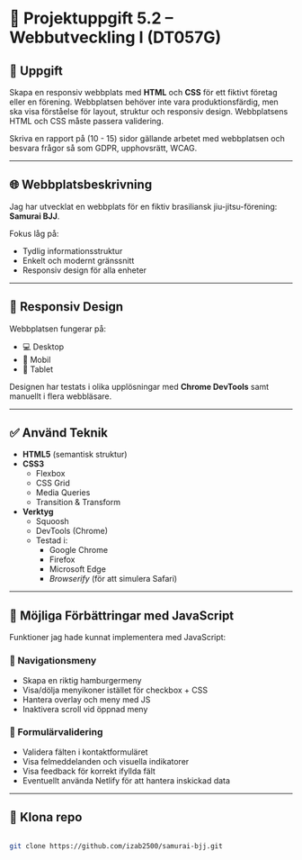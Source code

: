 # 🥋 Projektuppgift 5.2 – Webbutveckling I (DT057G)

## 📌 Uppgift
Skapa en responsiv webbplats med **HTML** och **CSS** för ett fiktivt företag eller en förening. Webbplatsen behöver inte vara produktionsfärdig, men ska visa förståelse för layout, struktur och responsiv design. Webbplatsens HTML och CSS måste passera validering.

Skriva en rapport på (10 - 15) sidor gällande arbetet med webbplatsen och besvara frågor så som GDPR, upphovsrätt, WCAG.

---

## 🌐 Webbplatsbeskrivning
Jag har utvecklat en webbplats för en fiktiv brasiliansk jiu-jitsu-förening: **Samurai BJJ**.

Fokus låg på:
- Tydlig informationsstruktur
- Enkelt och modernt gränssnitt
- Responsiv design för alla enheter

---

## 📱 Responsiv Design
Webbplatsen fungerar på:
- 💻 Desktop
- 📱 Mobil
- 📱 Tablet

Designen har testats i olika upplösningar med **Chrome DevTools** samt manuellt i flera webbläsare.

---

## ✅ Använd Teknik

- **HTML5** (semantisk struktur)
- **CSS3**
  - Flexbox
  - CSS Grid
  - Media Queries
  - Transition & Transform
- **Verktyg**
  - Squoosh
  - DevTools (Chrome)
  - Testad i:
    - Google Chrome
    - Firefox
    - Microsoft Edge
    - *Browserify* (för att simulera Safari)

---

## 🚀 Möjliga Förbättringar med JavaScript
Funktioner jag hade kunnat implementera med JavaScript:

### 🍔 Navigationsmeny
- Skapa en riktig hamburgermeny
- Visa/dölja menyikoner istället för checkbox + CSS
- Hantera overlay och meny med JS
- Inaktivera scroll vid öppnad meny

### 🧾 Formulärvalidering
- Validera fälten i kontaktformuläret
- Visa felmeddelanden och visuella indikatorer
- Visa feedback för korrekt ifyllda fält
- Eventuellt använda Netlify för att hantera inskickad data

---

## 📂 Klona repo

```bash

git clone https://github.com/izab2500/samurai-bjj.git

```
